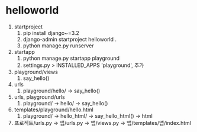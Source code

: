 # helloworld
1. startproject
   1. pip install django~=3.2
   2. django-admin startproject helloworld .
   3. python manage.py runserver
2. startapp
   1. python manage.py startapp playground
   2. settings.py > INSTALLED_APPS 'playground', 추가
3. playground/views
   1. say_hello()
4. urls
   1. playground/hello/ -> say_hello()
5. urls, playground/urls
   1. playground/ -> hello/ -> say_hello()
6. templates/playground/hello.html
   1. playground/ -> hello_html/ -> say_hello_html() -> html
7. 프로젝트/urls.py -> 앱/urls.py -> 앱/views.py -> 앱/templates/앱/index.html